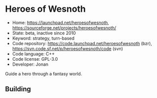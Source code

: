 # Heroes of Wesnoth

- Home: https://launchpad.net/heroesofwesnoth, https://sourceforge.net/projects/heroesofwesnoth/
- State: beta, inactive since 2010
- Keyword: strategy, turn-based
- Code repository: https://code.launchpad.net/heroesofwesnoth (bzr), https://svn.code.sf.net/p/heroesofwesnoth/code (svn)
- Code language: C++
- Code license: GPL-3.0
- Developer: Jonan

Guide a hero through a fantasy world.

## Building
